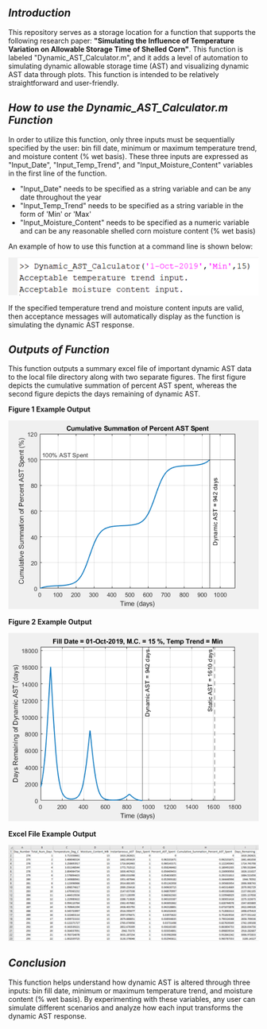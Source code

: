 ## _Introduction_

This repository serves as a storage location for a function that supports the following research paper: **"Simulating the Influence of Temperature Variation on Allowable Storage Time of Shelled Corn"**.  This function is labeled "Dynamic_AST_Calculator.m", and it adds a level of automation to simulating dynamic allowable storage time (AST) and visualizing dynamic AST data through plots.  This function is intended to be relatively straightforward and user-friendly.


## _How to use the Dynamic_AST_Calculator.m Function_

In order to utilize this function, only three inputs must be sequentially specified by the user: bin fill date, minimum or maximum temperature trend, and moisture content (% wet basis).  These three inputs are expressed as "Input_Date", "Input_Temp_Trend", and "Input_Moisture_Content" variables in the first line of the function.  
 
   - "Input_Date" needs to be specified as a string variable and can be any date throughout the year
   - "Input_Temp_Trend" needs to be specified as a string variable in the form of 'Min' or 'Max'
   - "Input_Moisture_Content" needs to be specified as a numeric variable and can be any reasonable shelled corn moisture content (% wet basis)

An example of how to use this function at a command line is shown below:

![image](Example_Outputs_of_Dynamic_AST_Function/Command_Line_Example.PNG "Command Line Example")

If the specified temperature trend and moisture content inputs are valid, then acceptance messages will automatically display as the function is simulating the dynamic AST response.


## _Outputs of Function_

This function outputs a summary excel file of important dynamic AST data to the local file directory along with two separate figures.  The first figure depicts the cumulative summation of percent AST spent, whereas the second figure depicts the days remaining of dynamic AST.

**Figure 1 Example Output**

![image](Example_Outputs_of_Dynamic_AST_Function/Figure_1_Example_Output.PNG "Figure 1 Example Output")

**Figure 2 Example Output**

![image](Example_Outputs_of_Dynamic_AST_Function/Figure_2_Example_Output.PNG "Figure 2 Example Output")

**Excel File Example Output**

![image](Example_Outputs_of_Dynamic_AST_Function/Visual_Example_of_Excel_File_Output.PNG "Visual Example of Excel File Output")


## _Conclusion_

This function helps understand how dynamic AST is altered through three inputs: bin fill date, minimum or maximum temperature trend, and moisture content (% wet basis).  By experimenting with these variables, any user can simulate different scenarios and analyze how each input transforms the dynamic AST response.
